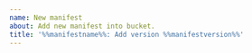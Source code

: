 ```yaml
---
name: New manifest
about: Add new manifest into bucket.
title: '%%manifestname%%: Add version %%manifestversion%%'
---
```


<!-- Is there an issue, which requests this manifest? -->
<!--     If yes, please add closing directive as follows: -->
<!--     - Closes #ISSUE_ID -->
